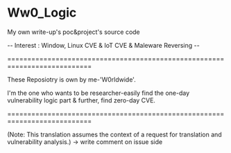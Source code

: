 # Ww0_Logic
My own write-up's poc&amp;project's source code

-- Interest : Window, Linux CVE & IoT CVE & Maleware Reversing --

===========================================================================

These Reposiotry is own by me-'W0rldwide'.

I'm the one who wants to be researcher-easily find the one-day vulnerability logic part 
 & further, find zero-day CVE.






===========================================================================

(Note: This translation assumes the context of a request for translation and vulnerability analysis.)
  -> write comment on issue side



  


